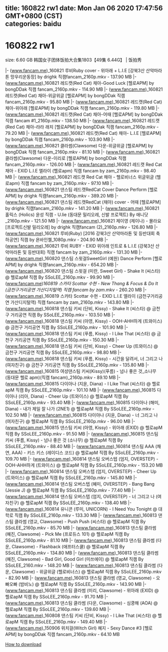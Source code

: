 
title: 160822 rw1
date: Mon Jan 06 2020 17:47:56 GMT+0800 (CST)    
categories: baidu
---

# 160822 rw1
size: 6.60 GB
 韩国女子团体饭拍大合集1803【49集 6.44G】 | 饭拍秀
 
|- (www.fancam.me)_160821 루비Ruby cover - 위아래 + L.I.E [강북3산 산악마라톤 망우리운동장] by drighk 직캠fancam_2160p.mkv - 137.90 MB
|- (www.fancam.me)_160821 레드캣(Red Cat) 채아-Good Luck [헬로APM] by bongDDak 직캠 fancam_2160p.mkv - 114.90 MB
|- (www.fancam.me)_160821 레드캣(Red Cat) 채아-위글위글 [헬로APM] by bongDDak 직캠 fancam_2160p.mkv - 95.80 MB
|- (www.fancam.me)_160821 레드캣(Red Cat) 채아-위아래 [헬로APM] by bongDDak 직캠 fancam_2160p.mkv - 119.80 MB
|- (www.fancam.me)_160821 레드캣(Red Cat) 채아-어때 [헬로APM] by bongDDak 직캠 fancam #1_2160p.mkv - 138.50 MB
|- (www.fancam.me)_160821 레드캣(Red Cat) 채아-라라 래치 [헬로APM] by bongDDak 직캠 fancam_2160p.mkv - 79.20 MB
|- (www.fancam.me)_160821 레드캣(Red Cat) 채아- L.I.E [헬로APM] by bongDDak 직캠 fancam_2160p.mkv - 103.90 MB
|- (www.fancam.me)_160821 클라썸(Clawsome) 다운-위글위글 [헬로APM] by bongDDak 직캠 fancam_2160p.mkv - 81.10 MB
|- (www.fancam.me)_160821 클라썸(Clawsome) 다운-이리로 [헬로APM] by bongDDak 직캠 fancam_2160p.mkv - 126.00 MB
|- (www.fancam.me)_160821 레드캣 Red Cat 채아 - EXID L.I.E 엘라이 (헬로apm) 직캠 fancam by zam_2160p.mkv - 98.40 MB
|- (www.fancam.me)_160821 레드캣 Red Cat 채아 - 헬로비너스 위글위글 (헬로apm) 직캠 fancam by zam_2160p.mkv - 97.10 MB
|- (www.fancam.me)_160821 댄스팀 레드캣RedCat Cover Dance Perform [헬로APM] by drighk 직캠fancam_2160p.mkv - 389.20 MB
|- (www.fancam.me)_160821 댄스팀 레드캣RedCat (채아) cover - 어때 [헬로APM] by drighk 직캠fancam_2160p.mkv - 141.20 MB
|- (www.fancam.me)_160821 홀릭스 (Holics) 윤성 직캠 - U.lie (동대문 밀리오레, 신발 프로젝트) By 애니닷_2160p.mkv - 121.50 MB
|- (www.fancam.me)_160821 제이영 (제이나) - 몰라요 [프로젝트신발 밀리오레] by drighk 직캠fancam (2)_2160p.mkv - 126.80 MB
|- (www.fancam.me)_160821 루비(Ruby) [2016 강북3산 산악마라톤 및 등반대회 축하공연] 직캠 by 욘바인첼_1080p.mkv - 204.90 MB
|- (www.fancam.me)_160821 루비 RUBY - EXID 위아래 인트로 & L.I.E (강북3산 산악마라톤 및 등반대회) 직캠 fancam by zam_2160p.mkv - 131.30 MB
|- (www.fancam.me)_160820 댄스팀 스윗걸SweetGirl (예원) Dance Perform [헬로APM] by drighk 직캠fancam_2160p.mkv - 654.20 MB
|- (www.fancam.me)_160820 댄스팀 스윗걸 (미란, Sweet Girl) - Shake It (씨스타) @ 헬로apM 직캠 By SSoLEE_2160p.mkv - 99.90 MB
|- (www.fancam.me)_160819 스카타 Scottar 수현 - New Thang & Focus & Do It (금천구거리공연 가산디지털역) 직캠 fancam by zam_.mkv - 260.20 MB
|- (www.fancam.me)_160819 스카타 Scottar 수현 - EXID L.I.E 엘라이 (금천구거리공연 가산디지털역) 직캠 fancam by zam_2160p.mkv - 143.80 MB
|- (www.fancam.me)_160818 댄스팀 키씨 (단비, Kissy) - Shake It (씨스타) @ 금천구 거리공연 직캠 By SSoLEE_2160p.mkv - 103.50 MB
|- (www.fancam.me)_160818 댄스팀 키씨 (아영, Kissy) - OOH-AHH하게 (트와이스) @ 금천구 거리공연 직캠 By SSoLEE_2160p.mkv - 101.90 MB
|- (www.fancam.me)_160818 댄스팀 키씨 (푸름, Kissy) - I Like That (씨스타) @ 금천구 거리공연 직캠 By SSoLEE_2160p.mkv - 150.30 MB
|- (www.fancam.me)_160818 댄스팀 키씨 (단비, Kissy) - Cheer Up (트와이스) @ 금천구 거리공연 직캠 By SSoLEE_2160p.mkv - 98.80 MB
|- (www.fancam.me)_160818 댄스팀 키씨 (푸름, Kissy) - 시간을 달려서, 너 그리고 나 (여자친구) @ 금천구 거리공연 직캠 By SSoLEE_2160p.mkv - 135.80 MB
|- (www.fancam.me)_160815 여성댄스팀 키씨(Kissy)(푸름) - 넘나 좋은 것_소나무 (동대문 헬로 apm)(직캠 fancam)_2160p.mkv - 89.10 MB
|- (www.fancam.me)_160815 다이아나 (지윤, Diana) - I Like That (씨스타) @ 헬로apM 직캠 By SSoLEE_2160p.mkv - 101.10 MB
|- (www.fancam.me)_160815 다이아나 (리아, Diana) - Cheer Up (트와이스) @ 헬로apM 직캠 By SSoLEE_2160p.mkv - 93.40 MB
|- (www.fancam.me)_160815 다이아나 (해미, Diana) - 내가 제일 잘 나가 (2NE1) @ 헬로apM 직캠 By SSoLEE_2160p.mkv - 102.50 MB
|- (www.fancam.me)_160815 다이아나 (지윤, Diana) - 너 그리고 나 (여자친구) @ 헬로apM 직캠 By SSoLEE_2160p.mkv - 96.00 MB
|- (www.fancam.me)_160815 댄스팀 키씨 (아영, Kissy) - 위아래 (EXID) @ 헬로apM 직캠 By SSoLEE_2160p.mkv - 91.50 MB
|- (www.fancam.me)_160815 댄스팀 키씨 (푸름, Kissy) - 넘나 좋은 것 (소나무) @ 헬로apM 직캠 By SSoLEE_2160p.mkv - 88.40 MB
|- (www.fancam.me)_160814 댄스팀 AAA (채연, AAA) - 키스 키스 (레이디스 코드) @ 헬로apM 직캠 By SSoLEE_2160p.mkv - 109.70 MB
|- (www.fancam.me)_160814 댄스팀 오버스텝 (엄지, OVERSTEP) - OOH-AHH하게 (트와이스) @ 헬로apM 직캠 By SSoLEE_2160p.mkv - 153.20 MB
|- (www.fancam.me)_160814 댄스팀 오버스텝 (엄지, OVERSTEP) - Cheer Up (트와이스) @ 헬로apM 직캠 By SSoLEE_2160p.mkv - 145.80 MB
|- (www.fancam.me)_160814 댄스팀 오버스텝 (혜미, OVERSTEP) - Bang Bang (Jessie J) @ 헬로apM 직캠 By SSoLEE_2160p.mkv - 77.40 MB
|- (www.fancam.me)_160814 댄스팀 오버스텝 (엄지, OVERSTEP) - 너 그리고 나 (여자친구) @ 헬로apM 직캠 By SSoLEE_2160p.mkv - 138.40 MB
|- (www.fancam.me)_160814 유니콘 (루미, UNICORN) - I Need You Tonight @ 대학로 직캠 By SSoLEE_2160p.mkv - 133.30 MB
|- (www.fancam.me)_160813 댄스팀 클라썸 (영교, Clawsome) - Push Push (씨스타) @ 헬로apM 직캠 By SSoLEE_2160p.mkv - 85.70 MB
|- (www.fancam.me)_160813 댄스팀 클라썸 (혜진, Clawsome) - Pick Me (프로듀스 101) @ 헬로apM 직캠 By SSoLEE_2160p.mkv - 81.10 MB
|- (www.fancam.me)_160813 댄스팀 클라썸 (다운, Clawsome) - Flashback (애프터스쿨) @ 헬로apM 직캠 By SSoLEE_2160p.mkv - 134.80 MB
|- (www.fancam.me)_160813 댄스팀 클라썸 (혜진, Clawsome) - Bad Girl, Good Girl (미쓰에이) @ 헬로apM 직캠 By SSoLEE_2160.mkv - 148.20 MB
|- (www.fancam.me)_160813 댄스팀 클라썸 (다운, Clawsome) - 위글위글 (헬로비너스) @ 헬로apM 직캠 By SSoLEE_2160p.mkv - 82.90 MB
|- (www.fancam.me)_160813 댄스팀 클라썸 (영교, Clawsome) - 오빠오빠 (밤비노) @ 헬로apM 직캠 By SSoLEE_2160p.mkv - 143.90 MB
|- (www.fancam.me)_160813 댄스팀 클라썸 (미리, Clawsome) - 위아래 (EXID) @ 헬로apM 직캠 By SSoLEE_2160p.mkv - 91.70 MB
|- (www.fancam.me)_160813 댄스팀 클라썸 (다운, Clawsome) - 심쿵해 (AOA) @ 헬로apM 직캠 By SSoLEE_2160p.mkv - 139.60 MB
|- (www.fancam.me)_160808 댄스팀 키씨 (단비, Kissy) - I Like That (씨스타) @ 헬로apM 직캠 By SSoLEE_2160p.mkv - 149.40 MB
|- (www.fancam.me)_150906 위치걸(Witch Girl) 혜지 - Sexy Dance #3 [헬로APM] by bongDDak 직캠 fancam_2160p.mkv - 64.10 MB

[How to download](https://bpcam.bemobtrk.com/go/2ceec3aa-1ca2-46d6-b9ff-aaa5c184517c?jno=97)